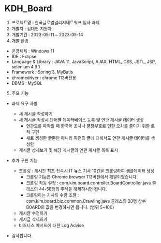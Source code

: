 # KDH_Board
1. 프로젝트명 : 한국글로벌널리지네트워크 입사 과제
2. 개발자 : 김대현 지원자
3. 개발기간 : 2023-05-11 ~ 2023-05-14
4. 개발 환경
  - 운영체제 : Windows 11
  - IDE : Eclipse
  - Language & Library : JAVA 11, JavaScript, AJAX, HTML, CSS, JSTL, JSP, selenium 4.9.1
  - Framework : Spring 3, MyBatis
  - chromedriver : chrome 113버전용
  - DBMS : MySQL
5. 주요 기능
  - 과제 요구 사항
    - 새 게시글 작성하기
    - 새 게시글 작성시 단어별 데이터베이스 등록 및 연관 게시글 데이터 생성
      - 연관도를 파악할 때 한국어 조사나 문장부호로 인한 오차를 줄이기 위한 로직 구현
      - 새로 생성한 글뿐만 아니라 이전의 글에 대해서도 연관 게시글 데이터를 생성함
    - 게시글 상세보기 및 해당 게시글의 연관 게시글 목록 표시
  - 추가 구현 기능
    - 크롤링 : 게시판 최초 접속시 IT 뉴스 기사 10건을 크롤링하여 샘플데이터 생성
      - 크롤링 기능은 Chrome browser 113버전에서 개발되었습니다.
      - 크롤링 작동 설정 : com.kim.board.controller.BoardController.java 클래스의 44-58행의 주석을 해제하시면 됩니다.
      - 크롤링하는 기사의 수량 조절 : com.kim.board.biz.common.Crawling.java 클래스의 20행 상수 BOARD의 값을 변경하시면 됩니다. (범위 5~100)
    - 게시글 수정하기
    - 게시글 삭제하기
    - 비즈니스 메서드에 대한 Log Advise
 
  - 감사합니다.
